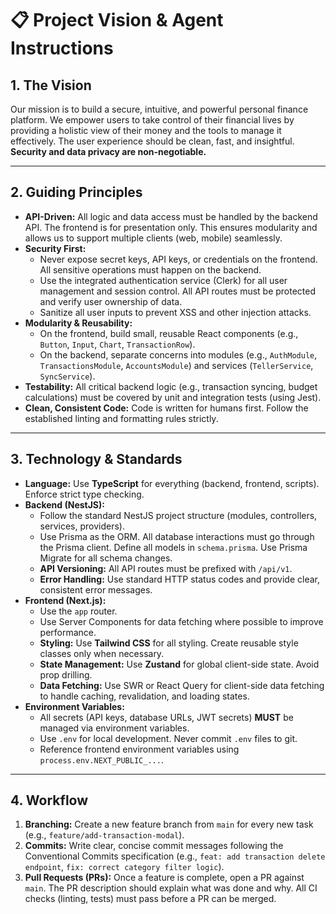 # 📋 Project Vision & Agent Instructions

## 1. The Vision

Our mission is to build a secure, intuitive, and powerful personal finance platform. We empower users to take control of their financial lives by providing a holistic view of their money and the tools to manage it effectively. The user experience should be clean, fast, and insightful. **Security and data privacy are non-negotiable.**

---

## 2. Guiding Principles

- **API-Driven:** All logic and data access must be handled by the backend API. The frontend is for presentation only. This ensures modularity and allows us to support multiple clients (web, mobile) seamlessly.
- **Security First:**
    - Never expose secret keys, API keys, or credentials on the frontend. All sensitive operations must happen on the backend.
    - Use the integrated authentication service (Clerk) for all user management and session control. All API routes must be protected and verify user ownership of data.
    - Sanitize all user inputs to prevent XSS and other injection attacks.
- **Modularity & Reusability:**
    - On the frontend, build small, reusable React components (e.g., `Button`, `Input`, `Chart`, `TransactionRow`).
    - On the backend, separate concerns into modules (e.g., `AuthModule`, `TransactionsModule`, `AccountsModule`) and services (`TellerService`, `SyncService`).
- **Testability:** All critical backend logic (e.g., transaction syncing, budget calculations) must be covered by unit and integration tests (using Jest).
- **Clean, Consistent Code:** Code is written for humans first. Follow the established linting and formatting rules strictly.

---

## 3. Technology & Standards

- **Language:** Use **TypeScript** for everything (backend, frontend, scripts). Enforce strict type checking.
- **Backend (NestJS):**
    - Follow the standard NestJS project structure (modules, controllers, services, providers).
    - Use Prisma as the ORM. All database interactions must go through the Prisma client. Define all models in `schema.prisma`. Use Prisma Migrate for all schema changes.
    - **API Versioning:** All API routes must be prefixed with `/api/v1`.
    - **Error Handling:** Use standard HTTP status codes and provide clear, consistent error messages.
- **Frontend (Next.js):**
    - Use the `app` router.
    - Use Server Components for data fetching where possible to improve performance.
    - **Styling:** Use **Tailwind CSS** for all styling. Create reusable style classes only when necessary.
    - **State Management:** Use **Zustand** for global client-side state. Avoid prop drilling.
    - **Data Fetching:** Use SWR or React Query for client-side data fetching to handle caching, revalidation, and loading states.
- **Environment Variables:**
    - All secrets (API keys, database URLs, JWT secrets) **MUST** be managed via environment variables.
    - Use `.env` for local development. Never commit `.env` files to git.
    - Reference frontend environment variables using `process.env.NEXT_PUBLIC_...`.

---

## 4. Workflow

1.  **Branching:** Create a new feature branch from `main` for every new task (e.g., `feature/add-transaction-modal`).
2.  **Commits:** Write clear, concise commit messages following the Conventional Commits specification (e.g., `feat: add transaction delete endpoint`, `fix: correct category filter logic`).
3.  **Pull Requests (PRs):** Once a feature is complete, open a PR against `main`. The PR description should explain what was done and why. All CI checks (linting, tests) must pass before a PR can be merged.